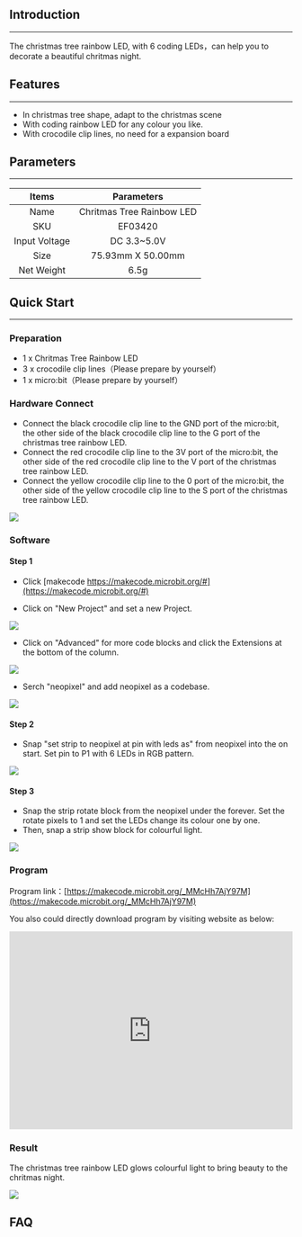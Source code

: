 ## Introduction
---
 The christmas tree rainbow LED, with 6 coding LEDs，can help you to decorate a beautiful chritmas night.

## Features
---
- In christmas tree shape, adapt to the christmas scene
- With coding rainbow LED for any colour you like.
- With crocodile clip lines, no need for a expansion board

## Parameters
---
|Items|Parameters|
|:-:|:-:|
|Name|Chritmas Tree Rainbow LED|
|SKU| EF03420|
|Input Voltage|DC 3.3~5.0V|
|Size|75.93mm X 50.00mm|
|Net Weight|6.5g|


## Quick Start  
---
### Preparation
- 1 x Chritmas Tree Rainbow LED
- 3 x crocodile clip lines（Please prepare by yourself）
- 1 x micro:bit（Please prepare by yourself）

### Hardware Connect   
- Connect the black crocodile clip line to the GND port of the micro:bit, the other side of the black crocodile clip line to the G port of the christmas tree rainbow LED.
- Connect the red crocodile clip line to the 3V port of the micro:bit, the other side of the red crocodile clip line to the V port of the christmas tree rainbow LED.
- Connect the yellow crocodile clip line to the 0 port of the micro:bit, the other side of the yellow crocodile clip line to the S port of the christmas tree rainbow LED.

![](https://i.imgur.com/8uQCfYE.jpg)

### Software  
#### Step 1

- Click [makecode https://makecode.microbit.org/#](https://makecode.microbit.org/#)

- Click on "New Project" and set a new Project.

![](https://i.imgur.com/t34k5Zb.png)

- Click on "Advanced" for more code blocks and click the Extensions at the bottom of the column.

![](https://i.imgur.com/Zg0fO6x.png)

- Serch "neopixel" and add neopixel as a codebase.

![](https://i.imgur.com/pqB776X.png)

#### Step 2

- Snap "set strip to neopixel at pin with leds as" from neopixel into the on start. Set pin to P1 with 6 LEDs in RGB pattern.

![](https://i.imgur.com/PXHZH2L.png)

#### Step 3

- Snap the strip rotate block from the neopixel under the forever. Set the rotate pixels to 1 and set the LEDs change its colour one by one.
- Then, snap a strip show block for colourful light. 

![](https://i.imgur.com/LMHM9JS.png)

### Program

Program link：[https://makecode.microbit.org/_MMcHh7AjY97M](https://makecode.microbit.org/_MMcHh7AjY97M)

You also could directly download program by visiting website as below:

<div style="position:relative;height:0;padding-bottom:70%;overflow:hidden;"><iframe style="position:absolute;top:0;left:0;width:100%;height:100%;" src="https://makecode.microbit.org/#pub:_MMcHh7AjY97M" frameborder="0" sandbox="allow-popups allow-forms allow-scripts allow-same-origin"></iframe></div>  

### Result 

The christmas tree rainbow LED glows colourful light to bring beauty to the chritmas night.

![](https://i.imgur.com/fDvmCab.gif)

## FAQ

